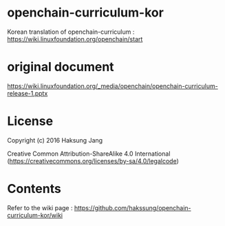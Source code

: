 # openchain-curriculum-kor
Korean translation of openchain-curriculum : https://wiki.linuxfoundation.org/openchain/start

# original document
https://wiki.linuxfoundation.org/_media/openchain/openchain-curriculum-release-1.pptx

# License
Copyright (c) 2016 Haksung Jang

Creative Common Attribution-ShareAlike 4.0 International (https://creativecommons.org/licenses/by-sa/4.0/legalcode) 

# Contents
Refer to the wiki page : https://github.com/hakssung/openchain-curriculum-kor/wiki
